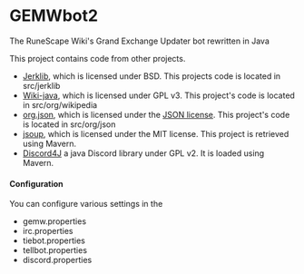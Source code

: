 GEMWbot2
========

The RuneScape Wiki's Grand Exchange Updater bot rewritten in Java

This project contains code from other projects. 
* <a href="http://jerklib.sourceforge.net">Jerklib</a>, which is licensed under BSD. This projects code is located in src/jerklib
* <a href="https://code.google.com/p/wiki-java/">Wiki-java</a>, which is licensed under GPL v3. This project's code is located in src/org/wikipedia
* <a href="http://www.json.org/java/index.html">org.json</a>, which is licensed under the <a href="http://www.json.org/license.html">JSON license</a>. This project's code is located in src/org/json
* <a href="http://jsoup.org">jsoup</a>, which is licensed under the MIT license. This project is retrieved using Mavern. 
* <a href="https://github.com/austinv11/Discord4J">Discord4J</a> a java Discord library under GPL v2. It is loaded using Mavern.

#### Configuration
You can configure various settings in the 
* gemw.properties
* irc.properties
* tiebot.properties
* tellbot.properties
* discord.properties
